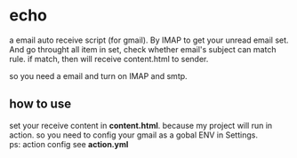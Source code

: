# echo

a email auto receive script (for gmail). By IMAP to get your unread email set. And go throught all item in set, check whether email's subject can match rule. if match, then will receive content.html to sender.

so you need a email and turn on IMAP and smtp.

## how to use
set your receive content in **content.html**. 
because my project will run in action. so you need to config your gmail as a gobal ENV in Settings.
<br>
ps: action config see **action.yml**
